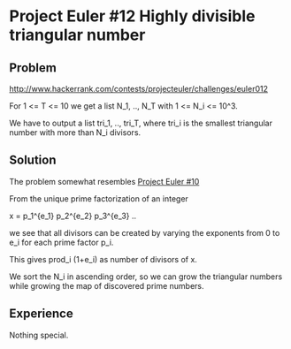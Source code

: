 # Project Euler #12 Highly divisible triangular number

## Problem

http://www.hackerrank.com/contests/projecteuler/challenges/euler012

For 1 <= T <= 10 we get a list N_1, .., N_T with 1 <= N_i <= 10^3.

We have to output a list tri_1, .., tri_T, where tri_i is the
smallest triangular number with more than N_i divisors.

## Solution

The problem somewhat resembles
[Project Euler #10](https://github.com/mvw/hackerrank/tree/master/ProjectEuler/Project%20Euler%20%23010%20Summation%20of%20primes)

From the unique prime factorization of an integer

  x = p_1^{e_1} p_2^{e_2} p_3^{e_3} ..
  
we see that all divisors can be created by varying the exponents from 0 to e_i for each prime factor p_i.

This gives prod_i (1+e_i) as number of divisors of x.

We sort the N_i in ascending order, so we can grow the triangular numbers while 
growing the map of discovered prime numbers.


## Experience

Nothing special.
